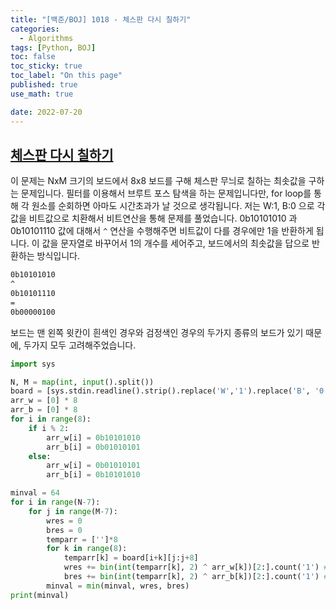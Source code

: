 ```yaml
---
title: "[백준/BOJ] 1018 - 체스판 다시 칠하기"
categories:
  - Algorithms
tags: [Python, BOJ]
toc: false
toc_sticky: true
toc_label: "On this page"
published: true
use_math: true

date: 2022-07-20
---
```


## [체스판 다시 칠하기](https://www.acmicpc.net/problem/1018)

이 문제는 NxM 크기의 보드에서 8x8 보드를 구해 체스판 무늬로 칠하는 최솟값을 구하는 문제입니다. 필터를 이용해서 브루트 포스 탐색을 하는 문제입니다만, for loop를 통해 각 원소를 순회하면 아마도 시간초과가 날 것으로 생각됩니다. 저는 W:1, B:0 으로 각 값을 비트값으로 치환해서 비트연산을 통해 문제를 풀었습니다. 0b10101010 과 0b10101110 값에 대해서 `^` 연산을 수행해주면 비트값이 다를 경우에만 1을 반환하게 됩니다. 이 값을 문자열로 바꾸어서 1의 개수를 세어주고, 보드에서의 최솟값을 답으로 반환하는 방식입니다. 

```bash
0b10101010
^
0b10101110
=
0b00000100
```

보드는 맨 왼쪽 윗칸이 흰색인 경우와 검정색인 경우의 두가지 종류의 보드가 있기 때문에, 두가지 모두 고려해주었습니다.

```python
import sys

N, M = map(int, input().split())
board = [sys.stdin.readline().strip().replace('W','1').replace('B', '0') for _ in range(N)]
arr_w = [0] * 8
arr_b = [0] * 8
for i in range(8):
    if i % 2:
        arr_w[i] = 0b10101010
        arr_b[i] = 0b01010101
    else:
        arr_w[i] = 0b01010101
        arr_b[i] = 0b10101010

minval = 64
for i in range(N-7):
    for j in range(M-7):
        wres = 0
        bres = 0
        temparr = ['']*8
        for k in range(8):
            temparr[k] = board[i+k][j:j+8]
            wres += bin(int(temparr[k], 2) ^ arr_w[k])[2:].count('1') # 0b 문자열 제외
            bres += bin(int(temparr[k], 2) ^ arr_b[k])[2:].count('1') # 0b 문자열 제외
        minval = min(minval, wres, bres)
print(minval)
```